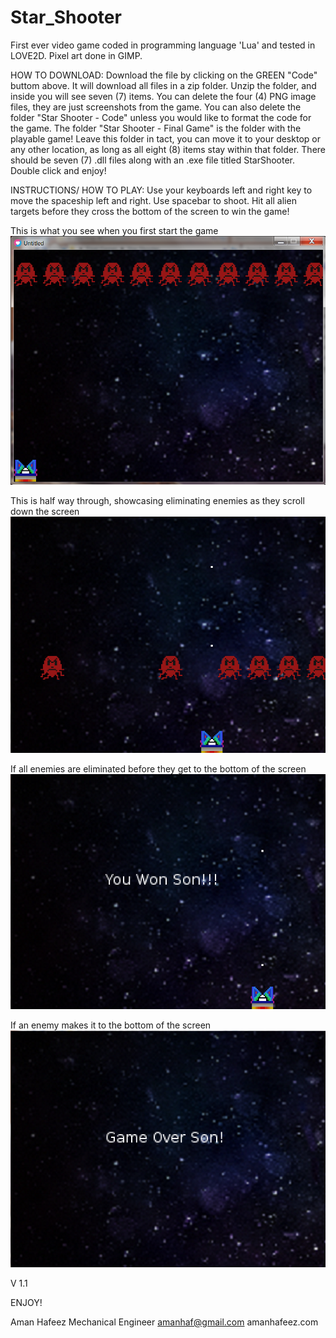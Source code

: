 # Star_Shooter
First ever video game coded in programming language 'Lua' and tested in LOVE2D. Pixel art done in GIMP. 

HOW TO DOWNLOAD: Download the file by clicking on the GREEN "Code" buttom above. It will download all files in a zip folder. Unzip the folder, and inside you will see seven (7) items. You can delete the four (4) PNG image files, they are just screenshots from the game. You can also delete the folder "Star Shooter - Code" unless you would like to format the code for the game. The folder "Star Shooter - Final Game" is the folder with the playable game! Leave this folder in tact, you can move it to your desktop or any other location, as long as all eight (8) items stay within that folder. There should be seven (7) .dll files along with an .exe file titled StarShooter. Double click and enjoy!

INSTRUCTIONS/ HOW TO PLAY: Use your keyboards left and right key to move the spaceship left and right. Use spacebar to shoot. Hit all alien targets before they cross the bottom of the screen to win the game! 

This is what you see when you first start the game 
![Start](pic1.PNG)

This is half way through, showcasing eliminating enemies as they scroll down the screen
![Half](pic2.PNG)

If all enemies are eliminated before they get to the bottom of the screen 
![Winner](winner.PNG)

If an enemy makes it to the bottom of the screen 
![Loser](game.over.PNG)

V 1.1

ENJOY! 

Aman Hafeez
Mechanical Engineer 
amanhaf@gmail.com
amanhafeez.com
